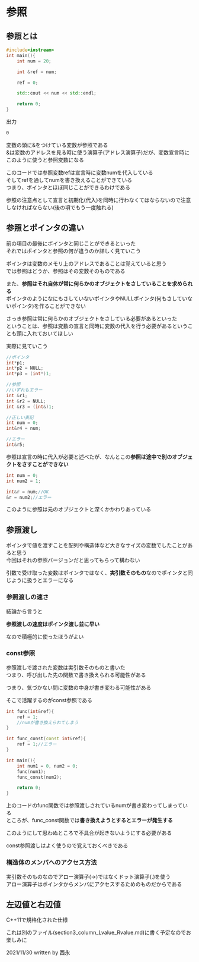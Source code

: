 # 参照

## 参照とは

```c++
#include<iostream>
int main(){
    int num = 20;

    int &ref = num;

    ref = 0;

    std::cout << num << std::endl;

    return 0;
}
```

出力

```markdown
0
```

変数の頭に&をつけている変数が参照である  
&は変数のアドレスを見る時に使う演算子(アドレス演算子)だが、変数宣言時にこのように使うと参照変数になる

このコードでは参照変数refは宣言時に変数numを代入している  
そしてrefを通してnumを書き換えることができている  
つまり、ポインタとほぼ同じことができるわけである

参照の注意点として宣言と初期化(代入)を同時に行わなくてはならないので注意しなければならない(後の項でもう一度触れる)

## 参照とポインタの違い

前の項目の最後にポインタと同じことができるといった  
それではポインタと参照の何が違うのか詳しく見ていこう

ポインタは変数のメモリ上のアドレスであることは覚えていると思う  
では参照はどうか、参照はその変数そのものである

また、**参照はそれ自体が常に何らかのオブジェクトをさしていることを求められる**  
ポインタのようになにもさしていないポインタやNULLポインタ(何もさしていないポインタ)を作ることができない

さっき参照は常に何らかのオブジェクトをさしている必要があるといった  
ということは、参照は変数の宣言と同時に変数の代入を行う必要があるということも頭に入れておいてほしい

実際に見ていこう

```c++
//ポインタ
int*p1;
int*p2 = NULL;
int*p3 = (int*)1;

//参照
//いずれもエラー
int &r1;
int &r2 = NULL;
int &r3 = (int&)1;

//正しい表記
int num = 0;
int&r4 = num;

//エラー
int&r5;
```

参照は宣言の時に代入が必要と述べたが、なんとこの**参照は途中で別のオブジェクトをさすことができない**

```c++
int num = 0;
int num2 = 1;

int&r = num;//OK
&r = num2;//エラー
```

このように参照は元のオブジェクトと深くかかわりあっている

## 参照渡し

ポインタで値を渡すことを配列や構造体など大きなサイズの変数でしたことがあると思う  
今回はそれの参照バージョンだと思ってもらって構わない

引数で受け取った変数はポインタではなく、**実引数そのもの**なのでポインタと同じように扱うとエラーになる

### 参照渡しの速さ

結論から言うと

**参照渡しの速度はポインタ渡し並に早い**

なので積極的に使ったほうがよい

### const参照

参照渡しで渡された変数は実引数そのものと書いた  
つまり、呼び出した先の関数で書き換えられる可能性がある

つまり、気づかない間に変数の中身が書き変わる可能性がある

そこで活躍するのがconst参照である

```c++
int func(int&ref){
    ref = 1;
    //numが書き換えられてしまう
}

int func_const(const int&ref){
    ref = 1;//エラー 
}

int main(){
    int num1 = 0, num2 = 0;
    func(num1);
    func_const(num2);

    return 0;
}
```

上のコードのfunc関数では参照渡しされているnumが書き変わってしまっている  
ところが、func_const関数では**書き換えようとするとエラーが発生する**

このようにして思わぬところで不具合が起きないようにする必要がある

const参照渡しはよく使うので覚えておくべきである

### 構造体のメンバへのアクセス方法

実引数そのものなのでアロー演算子(->)ではなくドット演算子(.)を使う  
アロー演算子はポインタからメンバにアクセスするためのものだからである

## 左辺値と右辺値

C++11で規格化された仕様

これは別のファイル(section3_column_Lvalue_Rvalue.md)に書く予定なのでお楽しみに

2021/11/30
written by 西永
